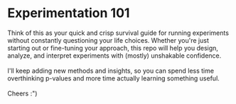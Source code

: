 # Experimentation 101
Think of this as your quick and crisp survival guide for running experiments without constantly questioning your life choices. Whether you're just starting out or fine-tuning your approach, this repo will help you design, analyze, and interpret experiments with (mostly) unshakable confidence.<br><br>
I'll keep adding new methods and insights, so you can spend less time overthinking p-values and more time actually learning something useful.<br><br>
Cheers :")
